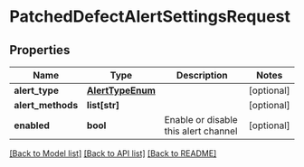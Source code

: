 # PatchedDefectAlertSettingsRequest

## Properties
Name | Type | Description | Notes
------------ | ------------- | ------------- | -------------
**alert_type** | [**AlertTypeEnum**](AlertTypeEnum.md) |  | [optional] 
**alert_methods** | **list[str]** |  | [optional] 
**enabled** | **bool** | Enable or disable this alert channel | [optional] 

[[Back to Model list]](../README.md#documentation-for-models) [[Back to API list]](../README.md#documentation-for-api-endpoints) [[Back to README]](../README.md)


